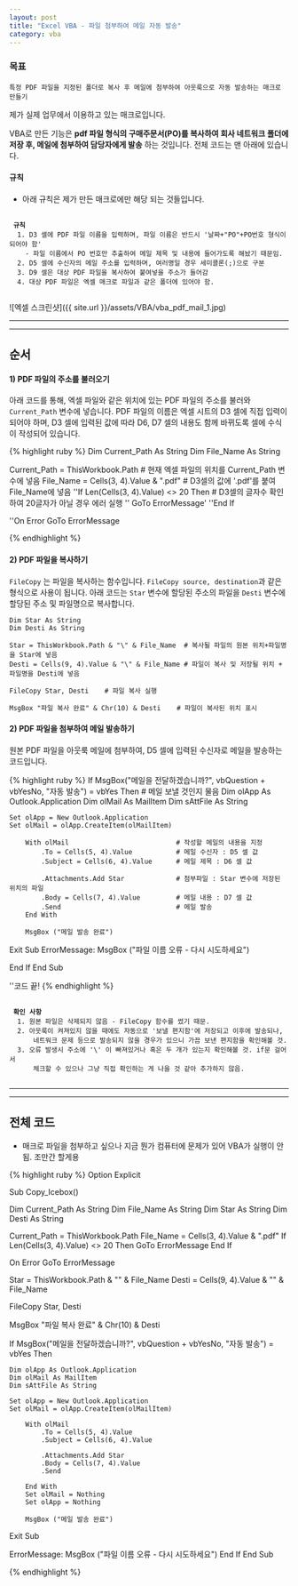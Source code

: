 ```yaml
---
layout: post
title: "Excel VBA - 파일 첨부하여 메일 자동 발송"
category: vba
---
```


### 목표
```
특정 PDF 파일을 지정된 폴더로 복사 후 메일에 첨부하여 아웃룩으로 자동 발송하는 매크로 만들기
```
제가 실제 업무에서 이용하고 있는 매크로입니다.  

VBA로 만든 기능은 **pdf 파일 형식의 구매주문서(PO)를 복사하여 회사 네트워크
 폴더에 저장 후, 메일에 첨부하여 담당자에게 발송** 하는 것입니다. 전체 코드는 맨 아래에 있습니다.  





#### 규칙
- 아래 규칙은 제가 만든 매크로에만 해당 되는 것들입니다.
<pre><code>
<b> 규칙</b>
  1. D3 셀에 PDF 파일 이름을 입력하며, 파일 이름은 반드시 '날짜+"PO"+PO번호 형식이 되어야 함'
    - 파일 이름에서 PO 번호만 추출하여 메일 제목 및 내용에 들어가도록 해놨기 때문임.
  2. D5 셀에 수신자의 메일 주소를 입력하며, 여러명일 경우 세미콜론(;)으로 구분
  3. D9 셀은 대상 PDF 파일을 복사하여 붙여넣을 주소가 들어감
  4. 대상 PDF 파일은 엑셀 매크로 파일과 같은 폴더에 있어야 함.

</code></pre>
![엑셀 스크린샷]({{ site.url }}/assets/VBA/vba_pdf_mail_1.jpg)



___
___


## 순서
#### 1) PDF 파일의 주소를 불러오기
 아래 코드를 통해, 엑셀 파일와 같은 위치에 있는 PDF 파일의 주소를 불러와 `Current_Path` 변수에 넣습니다. PDF 파일의 이름은 엑셀 시트의 D3 셀에 직접 입력이 되어야 하며, D3 셀에 입력된 값에 따라 D6, D7 셀의 내용도 함께 바뀌도록 셀에 수식이 작성되어 있습니다.

  {% highlight ruby %}
Dim Current_Path As String
Dim File_Name As String

Current_Path = ThisWorkbook.Path        # 현재 엑셀 파일의 위치를 Current_Path 변수에 넣음
File_Name = Cells(3, 4).Value & ".pdf"  # D3셀의 값에 '.pdf'를 붙여 File_Name에 넣음
''If Len(Cells(3, 4).Value) <> 20 Then  # D3셀의 글자수 확인하여 20글자가 아닐 경우 에러 실행
''    GoTo ErrorMessage'
''End If

''On Error GoTo ErrorMessage

  {% endhighlight %}

#### 2) PDF 파일을 복사하기  
`FileCopy` 는 파일을 복사하는 함수입니다. `FileCopy source, destination`과 같은 형식으로 사용이 됩니다. 아래 코드는 `Star` 변수에 할당된 주소의 파일을 `Desti` 변수에 할당된 주소 및 파일명으로 복사합니다.

```
Dim Star As String
Dim Desti As String

Star = ThisWorkbook.Path & "\" & File_Name  # 복사될 파일의 원본 위치+파일명을 Star에 넣음
Desti = Cells(9, 4).Value & "\" & File_Name # 파일이 복사 및 저장될 위치 + 파일명을 Desti에 넣음

FileCopy Star, Desti    # 파일 복사 실행

MsgBox "파일 복사 완료" & Chr(10) & Desti    # 파일이 복사된 위치 표시
``` 



#### 2) PDF 파일을 첨부하여 메일 발송하기
원본 PDF 파일을 아웃룩 메일에 첨부하여, D5 셀에 입력된 수신자로
메일을 발송하는 코드입니다.

  {% highlight ruby %}
If MsgBox("메일을 전달하겠습니까?", vbQuestion + vbYesNo, "자동 발송") = vbYes Then
                                              # 메일 보낼 것인지 물음
    Dim olApp As Outlook.Application
    Dim olMail As MailItem
    Dim sAttFile As String

    Set olApp = New Outlook.Application           
    Set olMail = olApp.CreateItem(olMailItem)         

        With olMail                           # 작성할 메일의 내용을 지정
            .To = Cells(5, 4).Value           # 메일 수신자 : D5 셀 값
            .Subject = Cells(6, 4).Value      # 메일 제목 : D6 셀 값

            .Attachments.Add Star             # 첨부파일 : Star 변수에 저장된 위치의 파일
            .Body = Cells(7, 4).Value         # 메일 내용 : D7 셀 값
            .Send                             # 메일 발송
        End With

        MsgBox ("메일 발송 완료")

Exit Sub
ErrorMessage:
    MsgBox ("파일 이름 오류 - 다시 시도하세요")

End If
End Sub

''코드 끝!
  {% endhighlight %}



<pre><code>
<b> 확인 사항</b>
  1. 원본 파일은 삭제되지 않음 - FileCopy 함수를 썼기 때문.
  2. 아웃룩이 켜져있지 않을 때에도 자동으로 '보낼 편지함'에 저장되고 이후에 발송되나,
      네트워크 문제 등으로 발송되지 않을 경우가 있으니 가끔 보낸 편지함을 확인해볼 것.
  3. 오류 발생시 주소에 '\' 이 빠져있거나 혹은 두 개가 있는지 확인해볼 것. if문 걸어서
      체크할 수 있으나 그냥 직접 확인하는 게 나을 것 같아 추가하지 않음.

</code></pre>
___
___


## 전체 코드  
 - 매크로 파일을 첨부하고 싶으나 지금 뭔가 컴퓨터에 문제가 있어 VBA가 실행이 안 됨. 조만간 할게용

  {% highlight ruby %}
Option Explicit

Sub Copy_Icebox()

Dim Current_Path As String
Dim File_Name As String
Dim Star As String
Dim Desti As String

Current_Path = ThisWorkbook.Path
File_Name = Cells(3, 4).Value & ".pdf"
If Len(Cells(3, 4).Value) <> 20 Then
    GoTo ErrorMessage
End If

On Error GoTo ErrorMessage


Star = ThisWorkbook.Path & "\" & File_Name
Desti = Cells(9, 4).Value & "\" & File_Name

FileCopy Star, Desti

MsgBox "파일 복사 완료" & Chr(10) & Desti


If MsgBox("메일을 전달하겠습니까?", vbQuestion + vbYesNo, "자동 발송") = vbYes Then

    Dim olApp As Outlook.Application
    Dim olMail As MailItem
    Dim sAttFile As String

    Set olApp = New Outlook.Application
    Set olMail = olApp.CreateItem(olMailItem)

        With olMail
            .To = Cells(5, 4).Value
            .Subject = Cells(6, 4).Value

            .Attachments.Add Star
            .Body = Cells(7, 4).Value
            .Send

        End With
        Set olMail = Nothing
        Set olApp = Nothing

        MsgBox ("메일 발송 완료")

Exit Sub

ErrorMessage:
    MsgBox ("파일 이름 오류 - 다시 시도하세요")
End If
End Sub

  {% endhighlight %}
